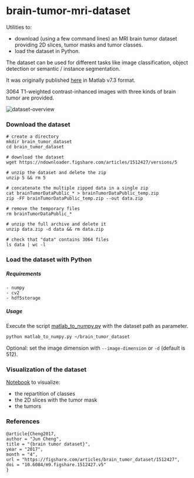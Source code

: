 # brain-tumor-mri-dataset
Utilities to:
- download (using a few command lines) an MRI brain tumor dataset providing 2D slices, tumor masks and tumor classes.
- load the dataset in Python.

The dataset can be used for different tasks like image classification, object detection or semantic / instance segmentation. 

It was originally published [here](https://figshare.com/articles/brain_tumor_dataset/1512427) in Matlab v7.3 format.

3064 T1-weighted contrast-inhanced images with three kinds of brain tumor are provided.

![dataset-overview](https://github.com/guillaumefrd/brain-tumor-mri-dataset/blob/master/images/slices_example.png?raw=true)

### Download the dataset

```console
# create a directory
mkdir brain_tumor_dataset
cd brain_tumor_dataset

# download the dataset
wget https://ndownloader.figshare.com/articles/1512427/versions/5

# unzip the dataset and delete the zip
unzip 5 && rm 5

# concatenate the multiple zipped data in a single zip
cat brainTumorDataPublic_* > brainTumorDataPublic_temp.zip
zip -FF brainTumorDataPublic_temp.zip --out data.zip

# remove the temporary files
rm brainTumorDataPublic_*

# unzip the full archive and delete it 
unzip data.zip -d data && rm data.zip

# check that "data" contains 3064 files
ls data | wc -l
```

### Load the dataset with Python

##### Requirements
```
- numpy
- cv2
- hdf5storage
```

##### Usage
Execute the script [matlab_to_numpy.py](https://github.com/guillaumefrd/brain-tumor-mri-dataset/blob/master/matlab_to_numpy.py) with the dataset path as parameter. 

```bash
python matlab_to_numpy.py ~/brain_tumor_dataset
```
Optional: set the image dimension with `--image-dimension` or `-d` (default is 512).

### Visualization of the dataset

[Notebook](https://github.com/guillaumefrd/brain-tumor-mri-dataset/blob/master/data_visualization.ipynb) to visualize:
- the repartition of classes
- the 2D slices with the tumor mask
- the tumors

### References

```
@article{Cheng2017,
author = "Jun Cheng",
title = "{brain tumor dataset}",
year = "2017",
month = "4",
url = "https://figshare.com/articles/brain_tumor_dataset/1512427",
doi = "10.6084/m9.figshare.1512427.v5"
}
```
